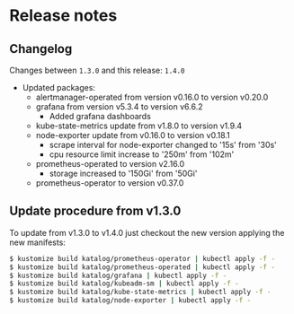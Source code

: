 # Release notes

## Changelog

Changes between `1.3.0` and this release: `1.4.0`

- Updated packages:
  - alertmanager-operated from version v0.16.0 to version v0.20.0
  - grafana from version v5.3.4 to version v6.6.2
    - Added grafana dashboards
  - kube-state-metrics update from v1.8.0 to version v1.9.4
  - node-exporter update from v0.16.0 to version v0.18.1
    - scrape interval for node-exporter changed to '15s' from '30s'
    - cpu resource limit increase to '250m' from '102m'
  - prometheus-operated to version v2.16.0
    - storage increased to '150Gi' from '50Gi'
  - prometheus-operator to version v0.37.0

## Update procedure from v1.3.0

To update from v1.3.0 to v1.4.0 just checkout the new version applying the new manifests:

```bash
$ kustomize build katalog/prometheus-operator | kubectl apply -f -
$ kustomize build katalog/prometheus-operated | kubectl apply -f -
$ kustomize build katalog/grafana | kubectl apply -f -
$ kustomize build katalog/kubeadm-sm | kubectl apply -f -
$ kustomize build katalog/kube-state-metrics | kubectl apply -f -
$ kustomize build katalog/node-exporter | kubectl apply -f -
```
